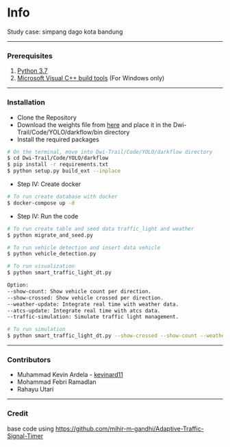 # Info

Study case: simpang dago kota bandung

---

### Prerequisites

1. [Python 3.7](https://www.python.org/downloads/release/python-370/)
2. [Microsoft Visual C++ build tools](http://go.microsoft.com/fwlink/?LinkId=691126&fixForIE=.exe.) (For Windows only)

---

### Installation

- Clone the Repository
-  Download the weights file from [here](https://drive.google.com/file/d/1flTehMwmGg-PMEeQCsDS2VWRLGzV6Wdo/view?usp=sharing) and place it in the Dwi-Trail/Code/YOLO/darkflow/bin directory
- Install the required packages

```sh
# On the terminal, move into Dwi-Trail/Code/YOLO/darkflow directory
$ cd Dwi-Trail/Code/YOLO/darkflow
$ pip install -r requirements.txt
$ python setup.py build_ext --inplace
```

- Step IV: Create docker

```sh
# To run create database with docker
$ docker-compose up -d
```

- Step IV: Run the code

```sh
# To run create table and seed data traffic_light and weather
$ python migrate_and_seed.py

# To run vehicle detection and insert data vehicle
$ python vehicle_detection.py

# To run visualization
$ python smart_traffic_light_dt.py

Option:
--show-count: Show vehicle count per direction.
--show-crossed: Show vehicle crossed per direction.
--weather-update: Integrate real time with weather data.
--atcs-update: Integrate real time with atcs data.
--traffic-simulation: Simulate traffic light management.

# To run simulation
$ python smart_traffic_light_dt.py --show-crossed --show-count --weather-update --atcs-update --traffic-simulation
```

---

### Contributors

- Muhammad Kevin Ardela - [kevinard11](https://github.com/kevinard11)
- Mohammad Febri Ramadlan
- Rahayu Utari

---

### Credit

base code using https://github.com/mihir-m-gandhi/Adaptive-Traffic-Signal-Timer
